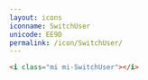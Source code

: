 ```yaml
---
layout: icons
iconname: SwitchUser
unicode: EE9D
permalink: /icon/SwitchUser/
---
```


``` html
<i class="mi mi-SwitchUser"></i>
```
